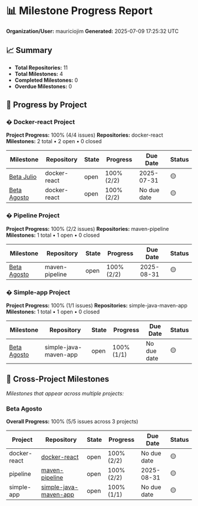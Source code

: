 # 📊 Milestone Progress Report

**Organization/User:** mauriciojim
**Generated:** 2025-07-09 17:25:32 UTC

## 📈 Summary

- **Total Repositories:** 11
- **Total Milestones:** 4
- **Completed Milestones:** 0
- **Overdue Milestones:** 0

## 🎯 Progress by Project

### � Docker-react Project

**Project Progress:** 100% (4/4 issues)
**Repositories:** docker-react
**Milestones:** 2 total • 2 open • 0 closed

| Milestone | Repository | State | Progress | Due Date | Status |
|-----------|------------|-------|----------|----------|--------|
| [Beta Julio](https://github.com/mauriciojim/docker-react/milestone/1) | docker-react | open | 100% (2/2) | 2025-07-31 | 🟡 |
| [Beta Agosto](https://github.com/mauriciojim/docker-react/milestone/2) | docker-react | open | 100% (2/2) | No due date | 🟡 |

### � Pipeline Project

**Project Progress:** 100% (2/2 issues)
**Repositories:** maven-pipeline
**Milestones:** 1 total • 1 open • 0 closed

| Milestone | Repository | State | Progress | Due Date | Status |
|-----------|------------|-------|----------|----------|--------|
| [Beta Agosto](https://github.com/mauriciojim/maven-pipeline/milestone/1) | maven-pipeline | open | 100% (2/2) | 2025-08-31 | 🟡 |

### � Simple-app Project

**Project Progress:** 100% (1/1 issues)
**Repositories:** simple-java-maven-app
**Milestones:** 1 total • 1 open • 0 closed

| Milestone | Repository | State | Progress | Due Date | Status |
|-----------|------------|-------|----------|----------|--------|
| [Beta Agosto](https://github.com/mauriciojim/simple-java-maven-app/milestone/1) | simple-java-maven-app | open | 100% (1/1) | No due date | 🟡 |

## 🔄 Cross-Project Milestones

*Milestones that appear across multiple projects:*

### Beta Agosto

**Overall Progress:** 100% (5/5 issues across 3 projects)

| Project | Repository | State | Progress | Due Date | Status |
|---------|------------|-------|----------|----------|--------|
| docker-react | [docker-react](https://github.com/mauriciojim/docker-react/milestone/2) | open | 100% (2/2) | No due date | 🟡 |
| pipeline | [maven-pipeline](https://github.com/mauriciojim/maven-pipeline/milestone/1) | open | 100% (2/2) | 2025-08-31 | 🟡 |
| simple-app | [simple-java-maven-app](https://github.com/mauriciojim/simple-java-maven-app/milestone/1) | open | 100% (1/1) | No due date | 🟡 |


